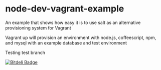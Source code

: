 node-dev-vagrant-example
========================

An example that shows how easy it is to use salt as an alternative provisioning system for Vagrant


Vagrant up will provision an environment with node.js, coffeescript, npm, and mysql with an example database and test environment

Testing test branch

[![Bitdeli Badge](https://d2weczhvl823v0.cloudfront.net/raadad/node-dev-vagrant-example/trend.png)](https://bitdeli.com/free "Bitdeli Badge")

